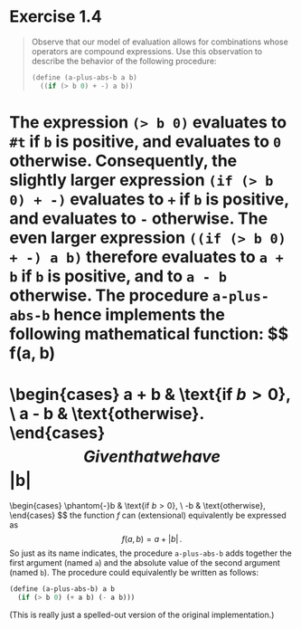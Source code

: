 # Exercise 1.4

> Observe that our model of evaluation allows for combinations whose operators are compound expressions.
> Use this observation to describe the behavior of the following procedure:
> ```scheme
> (define (a-plus-abs-b a b)
>   ((if (> b 0) + -) a b))
> ```


The expression `(> b 0)` evaluates to `#t` if `b` is positive, and evaluates to `0` otherwise.
Consequently, the slightly larger expression `(if (> b 0) + -)` evaluates to `+` if `b` is positive, and evaluates to `-` otherwise.
The even larger expression `((if (> b 0) + -) a b)` therefore evaluates to `a + b` if `b` is positive, and to `a - b` otherwise.
The procedure `a-plus-abs-b` hence implements the following mathematical function:
$$
  f(a, b)
  =
  \begin{cases}
    a + b & \text{if $b > 0$}, \\
    a - b & \text{otherwise}.
  \end{cases}
$$
Given that we have
$$
  |b|
  =
  \begin{cases}
    \phantom{-}b & \text{if $b > 0$}, \\
              -b & \text{otherwise},
  \end{cases}
$$
the function $f$ can (extensional) equivalently be expressed as
$$
  f(a, b) = a + |b| \,.
$$
So just as its name indicates, the procedure `a-plus-abs-b` adds together the first argument (named `a`) and the absolute value of the second argument (named `b`).
The procedure could equivalently be written as follows:
```scheme
(define (a-plus-abs-b) a b
  (if (> b 0) (+ a b) (- a b)))
```
(This is really just a spelled-out version of the original implementation.)
